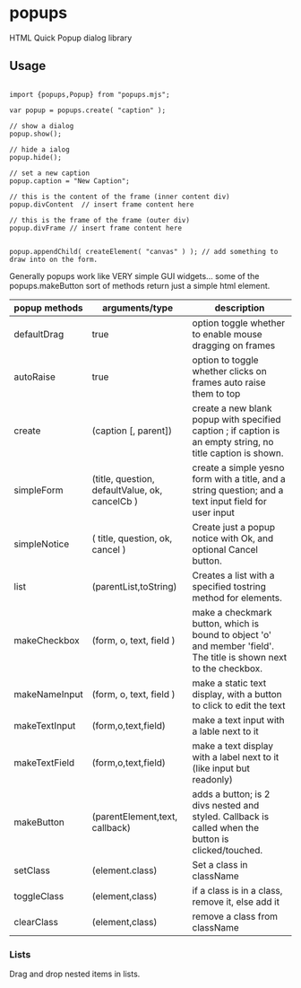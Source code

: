 # popups
HTML Quick Popup dialog library

## Usage

```

import {popups,Popup} from "popups.mjs";

var popup = popups.create( "caption" );

// show a dialog
popup.show();

// hide a ialog
popup.hide();

// set a new caption
popup.caption = "New Caption";

// this is the content of the frame (inner content div)
popup.divContent  // insert frame content here

// this is the frame of the frame (outer div)
popup.divFrame // insert frame content here


popup.appendChild( createElement( "canvas" ) ); // add something to draw into on the form.

```


Generally popups work like VERY simple GUI widgets...
some of the popups.makeButton sort of methods return just a simple html element.



|popup methods| arguments/type  | description |
|----|---|---|
|	defaultDrag | true | option toggle whether to enable mouse dragging on frames |
|	autoRaise | true |  option to toggle whether clicks on frames auto raise them to top |
|	create | (caption [, parent])  | create a new blank popup with specified caption ; if caption is an empty string, no title caption is shown.  |
|	simpleForm | (title, question, defaultValue, ok, cancelCb )  | create a simple yesno form with a title, and a string question; and a text input field for user input  |
|	simpleNotice | ( title, question, ok, cancel )  |  Create just a popup notice with Ok, and optional Cancel button.   |
|        list | (parentList,toString) | Creates a list with a specified tostring method for elements.   |
|        makeCheckbox | (form, o, text, field )  |  make a checkmark button, which is bound to object 'o' and member 'field'.  The title is shown next to the checkbox.  |
|        makeNameInput | (form, o, text, field ) | make a static text display, with a button to click to edit the text   |
 |       makeTextInput |(form,o,text,field) |  make a text input with a lable next to it   |
|        makeTextField |(form,o,text,field)  | make a text display with a label next to it (like input but readonly)   |
 |       makeButton | (parentElement,text, callback) | adds a button; is 2 divs nested and styled.  Callback is called when the button is clicked/touched. |
|	setClass| (element.class) | Set a class in className |
|	toggleClass| (element,class) | if a class is in a class, remove it, else add it |
|	clearClass| (element,class) | remove a class from className |


### Lists

Drag and drop nested items in lists.


